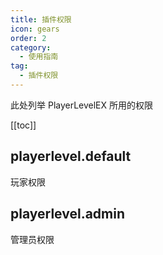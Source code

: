 ```yaml
---
title: 插件权限
icon: gears
order: 2
category:
  - 使用指南
tag:
  - 插件权限
---
```


此处列举 PlayerLevelEX 所用的权限

<!-- more -->

[[toc]]

## playerlevel.default  

玩家权限  

## playerlevel.admin 

管理员权限  
